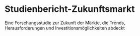 # Studienbericht-Zukunftsmarkt
Eine Forschungsstudie zur Zukunft der Märkte, die Trends, Herausforderungen und Investitionsmöglichkeiten abdeckt
